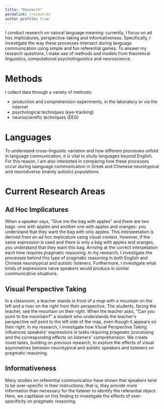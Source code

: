 ```yaml
---
title: "Research"
permalink: /research/
author profile: true
---
```


I conduct research on natural language meaning: currently, I focus on ad hoc implicatures, perspective-taking and informativeness. Specifically, I investigate the way these processes intersect during language communication using simple and fun referential games. To answer my research questions, I make use of methods and models from theoretical linguistics, computational psycholinguistics and neuroscience.

# Methods

I collect data through a variety of methods:

- production and comprehension experiments, in the laboratory or via the internet
- psychological techniques (eye-tracking)
- neuroscientific techniques (EEG)

# Languages

To understand cross-linguistic variation and how different processes unfold in language communication, it is vital to study languages beyond English. For this reason, I am also interested in comparing how these processes occur during laanguage communication in Greek and Chienese neurotypical and neurodiverse (mainly autistic) populations.

# Current Research Areas

## Ad Hoc Implicatures

When a speaker says, "Give me the bag with apples" and there are two bags -one with apples and another one with apples and oranges- you understand that they want the bag with only apples. This interpeetation is derived from an ad hoc implicature using visual context. However, if the same expression is used and there is only a bag with apples and oranges, you underatand that they want this bag. Arriving at the correct interpetation each time requires pragmatic reasoning. In my research, I investigate the processes behind this type of pragmatic reasoning in both English and Chinese neurotypical and autistic listeners. Furthermore, I investigate what kinds of expressions naive speakers would produce in similar communicative situations.

## Visual Perspective Taking

In a classroom, a teacher stands in front of a map with a mountain on the left and a river on the right from their perspective. The students, facing the teacher, see the mountain on their right. When the teacher asks, "Can you point to the mountain?" a student who understands the teacher's perspective will point to the left side of the map, even though it appears on their right. In my research, I investigate how Visual Perspective Taking influences speakers' expressions in tasks requiring pragmatic processing and the corresponding effects on listeners' comprehension. We create novel tasks, building on previous research, to explore the effects of visual asymmetries between neurotypical and autistic speakers and listeners on pragmatic reasoning.

## Informativeness

Many studies on referential communication have shown that speakers tend to be over-specific in their instructions; that is, they provide more information than necessary for the listener to identify the referential object. Here, we captilaise on this finding to investigate the effects of over-specificity on pragmatic reasoning.

